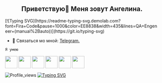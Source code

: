 <h2 align="center">Приветствую👋 Меня зовут Ангелина.</h2>
[![Typing SVG](https://readme-typing-svg.demolab.com?font=Fira+Code&pause=1000&color=EE8838&width=435&lines=QA+Engeneer+(manual%2Bauto))](https://git.io/typing-svg)

- 💬 Связаться мо мной: [Telegram.](https://t.me/angelin_n)

```Я умею```

<p align="left">
 <img align="center" src="https://cdn.jsdelivr.net/gh/devicons/devicon/icons/python/python-original-wordmark.svg" width="40" height="40"/>
 <img align="center" src="https://playwright.dev/img/playwright-logo.svg" width="40" height="40"/>
 <img align="center" src="https://cdn.jsdelivr.net/gh/devicons/devicon/icons/html5/html5-original-wordmark.svg" width="40" height="40"/>     
 <img align="center" src="https://cdn.jsdelivr.net/gh/devicons/devicon/icons/css3/css3-original-wordmark.svg" width="40" height="40"/>
 <img align="center" src="https://cdn.jsdelivr.net/gh/devicons/devicon/icons/pytest/pytest-original-wordmark.svg" width="40" height="40"/>
 <img  align="center"src="https://cdn.jsdelivr.net/gh/devicons/devicon/icons/gitlab/gitlab-original-wordmark.svg" width="40" height="40"/>
          
          
 
 </p>
          
![Profile_views](https://komarev.com/ghpvc/?username=filangelin&color=ff69b4&style=for-the-badge)
[![Typing SVG](https://readme-typing-svg.demolab.com/?lines=First+line+of+text;Second+line+of+text)](https://git.io/typing-svg)
